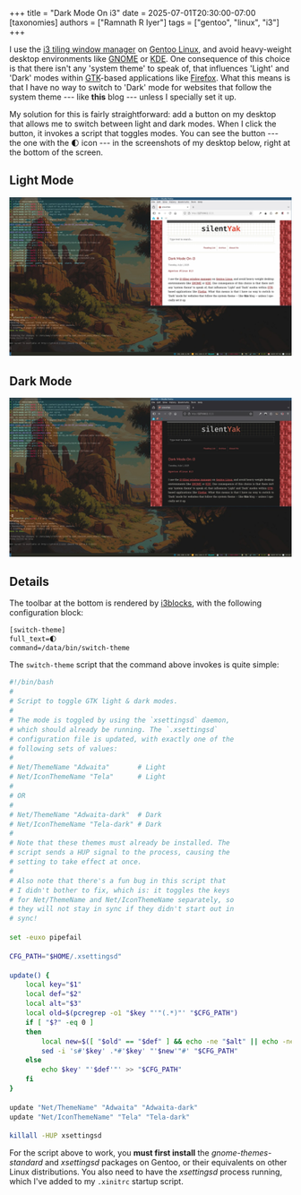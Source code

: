 +++
title = "Dark Mode On i3"
date = 2025-07-01T20:30:00-07:00
[taxonomies]
authors = ["Ramnath R Iyer"]
tags = ["gentoo", "linux", "i3"]
+++

I use the [i3 tiling window manager](https://i3wm.org/) on [Gentoo Linux](https://www.gentoo.org/),
and avoid heavy-weight desktop environments like [GNOME](https://www.gnome.org/) or
[KDE](https://kde.org/). One consequence of this choice is that there isn't any 'system theme' to
speak of, that influences 'Light' and 'Dark' modes within [GTK](https://www.gtk.org/)-based
applications like [Firefox](https://www.firefox.com). What this means is that I have no way to
switch to 'Dark' mode for websites that follow the system theme --- like **this** blog --- unless I
specially set it up.

My solution for this is fairly straightforward: add a button on my desktop that allows me to switch
between light and dark modes. When I click the button, it invokes a script that toggles modes. You
can see the button --- the one with the 🌓 icon --- in the screenshots of my desktop below, right at
the bottom of the screen.

## Light Mode

![Desktop: Light Mode](desktop-l.webp "Desktop: Light Mode (i3 with Gentoo Linux)")

## Dark Mode

![Desktop: Dark Mode](desktop-d.webp "Desktop: Dark Mode (i3 with Gentoo Linux)")

## Details

The toolbar at the bottom is rendered by [i3blocks](https://github.com/vivien/i3blocks), with the
following configuration block:

```
[switch-theme]
full_text=🌓
command=/data/bin/switch-theme
```

The `switch-theme` script that the command above invokes is quite simple:

```bash
#!/bin/bash
#
# Script to toggle GTK light & dark modes.
#
# The mode is toggled by using the `xsettingsd` daemon,
# which should already be running. The `.xsettingsd`
# configuration file is updated, with exactly one of the
# following sets of values:
#
# Net/ThemeName "Adwaita"       # Light
# Net/IconThemeName "Tela"      # Light
#
# OR
#
# Net/ThemeName "Adwaita-dark"  # Dark
# Net/IconThemeName "Tela-dark" # Dark
#
# Note that these themes must already be installed. The
# script sends a HUP signal to the process, causing the
# setting to take effect at once.
#
# Also note that there's a fun bug in this script that
# I didn't bother to fix, which is: it toggles the keys
# for Net/ThemeName and Net/IconThemeName separately, so
# they will not stay in sync if they didn't start out in
# sync!

set -euxo pipefail

CFG_PATH="$HOME/.xsettingsd"

update() {
    local key="$1"
    local def="$2"
    local alt="$3"
    local old=$(pcregrep -o1 "$key "'"(.*)"' "$CFG_PATH")
    if [ "$?" -eq 0 ]
    then
        local new=$([ "$old" == "$def" ] && echo -ne "$alt" || echo -ne "$def")
        sed -i 's#'$key' .*#'$key' "'$new'"#' "$CFG_PATH"
    else
        echo $key' "'$def'"' >> "$CFG_PATH"
    fi
}

update "Net/ThemeName" "Adwaita" "Adwaita-dark"
update "Net/IconThemeName" "Tela" "Tela-dark"

killall -HUP xsettingsd
```

For the script above to work, you **must first install** the *gnome-themes-standard* and
*xsettingsd* packages on Gentoo, or their equivalents on other Linux distributions. You also need to
have the *xsettingsd* process running, which I've added to my `.xinitrc` startup script.
